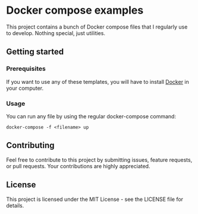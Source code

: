 # Docker compose examples
This project contains a bunch of Docker compose files that I regularly use to develop. Nothing special, just utilities.

## Getting started
### Prerequisites
If you want to use any of these templates, you will have to install [Docker](https://www.docker.com/) in your computer.

### Usage
You can run any file by using the regular docker-compose command:

    docker-compose -f <filename> up

## Contributing
Feel free to contribute to this project by submitting issues, feature requests, or pull requests. Your contributions are highly appreciated.

## License
This project is licensed under the MIT License - see the LICENSE file for details.